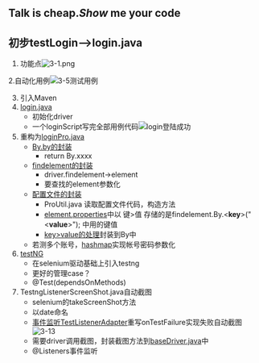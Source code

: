 ## Talk is cheap.*Show* me your code



## 初步testLogin-->login.java

1. 功能点![3-1.png](https://github.com/dqw6668/myStudy_in_seleniun/blob/master/src/testLogin/pic/3-1.png)

2.自动化用例![3-5测试用例](https://github.com/dqw6668/myStudy_in_seleniun/blob/master/src/testLogin/pic/3-5%E6%B5%8B%E8%AF%95%E7%94%A8%E4%BE%8B.png)

3. 引入Maven
4. [login.java](https://github.com/dqw6668/myStudy_in_seleniun/blob/master/src/testLogin/login.java)
   - 初始化driver
   - 一个loginScript写完全部用例代码![login登陆成功](https://github.com/dqw6668/myStudy_in_seleniun/blob/master/src/testLogin/pic/login%E7%99%BB%E9%99%86%E6%88%90%E5%8A%9F.png)
5. 重构为[loginPro.java](https://github.com/dqw6668/myStudy_in_seleniun/blob/master/src/testLogin/loginPro.java)
   - [By.by的封装](https://github.com/dqw6668/myStudy_in_seleniun/blob/master/src/testLogin/LoginPro.java#L107)
     - return By.xxxx
   - [findelement的封装](https://github.com/dqw6668/myStudy_in_seleniun/blob/master/src/testLogin/LoginPro.java#L131)
     - driver.findelement->element
     - 要查找的element参数化
   - [配置文件的封装](https://github.com/dqw6668/myStudy_in_seleniun/blob/master/src/testLogin/ProUtil.java)
     - ProUtil.java 读取配置文件代码，构造方法
     - [element.properties](https://github.com/dqw6668/myStudy_in_seleniun/blob/master/src/testLogin/element.properties)中以 键>值 存储的是findelement.By.<**key**>("<**value**>"); 中用的键值
     - [key>value的处理](https://github.com/dqw6668/myStudy_in_seleniun/blob/master/src/testLogin/LoginPro.java#L110)封装到By中
   - 若测多个账号，[hashmap](https://github.com/dqw6668/myStudy_in_seleniun/blob/master/src/testLogin/LoginPro.java#L149)实现帐号密码参数化
6. [testNG](https://github.com/dqw6668/myStudy_in_seleniun/blob/master/src/testLogin/LoginPro.java#L139)
   - 在selenium驱动基础上引入testng
   - 更好的管理case？
   - @Test(dependsOnMethods)
7. TestngListenerScreenShot.java自动截图
   - selenium的takeScreenShot方法
   - 以date命名
   - [事件监听TestListenerAdapter](https://github.com/dqw6668/myStudy_in_seleniun/blob/master/src/testLogin/TestngListenerScreenShot.java)重写onTestFailure实现失败自动截图![3-13](https://github.com/dqw6668/myStudy_in_seleniun/blob/master/src/testLogin/pic/3-13%E4%BA%8B%E4%BB%B6%E7%9B%91%E5%90%AC%E6%88%AA%E5%9B%BE.png)
   - 需要driver调用截图，封装截图方法到[baseDriver.java](https://github.com/dqw6668/myStudy_in_seleniun/blob/master/src/testLogin/baseDriver.java#L22)中
   - @Listeners事件监听

